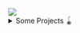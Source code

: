 <img src="https://puu.sh/HIiu1/e6cbea5d8d.gif" />

<details>
<summary>Some Projects 🪀</summary>
 
| Project | Stack | Demo Image
| -|-|-|
| 🚚 &nbsp; [United Route App](https://github.com/TeamDriveAway/cc) | ![js](https://img.shields.io/badge/JavaScript-323330?style=for-the-badge&logo=javascript&logoColor=F7DF1E) ![html](https://img.shields.io/badge/HTML-239120?style=for-the-badge&logo=html5&logoColor=white) ![svelte](https://img.shields.io/badge/Svelte-4A4A55?style=for-the-badge&logo=svelte&logoColor=FF3E00) ![jest](https://img.shields.io/badge/Jest-C21325?style=for-the-badge&logo=jest&logoColor=white) ![tailwind](https://img.shields.io/badge/Tailwind_CSS-38B2AC?style=for-the-badge&logo=tailwind-css&logoColor=white) ![aws](https://img.shields.io/badge/Amazon_AWS-232F3E?style=for-the-badge&logo=amazon-aws&logoColor=white) ![figma](https://img.shields.io/badge/Figma-F24E1E?style=for-the-badge&logo=figma&logoColor=white) | <details><summary>gif</summary><img src="https://puu.sh/HLG5z/d86703be36.gif"/> </details> | 
| 📼 &nbsp; [Video Asks Questions](https://github.com/inversepolarity/video-questions) | ![js](https://img.shields.io/badge/JavaScript-323330?style=for-the-badge&logo=javascript&logoColor=F7DF1E) ![html](https://img.shields.io/badge/HTML-239120?style=for-the-badge&logo=html5&logoColor=white) | <details><summary>gif</summary><img src="https://puu.sh/HHiv4/980fc8d8fd.gif"/> </details> |
| 📰 &nbsp; [React/SVG Crossword with backend](https://www.socratease.in/) | ![react](https://img.shields.io/badge/React-20232A?style=for-the-badge&logo=react&logoColor=61DAFB) ![css](https://img.shields.io/badge/CSS-239120?&style=for-the-badge&logo=css3&logoColor=white) <br /> <sup>XML</sup> |<details><summary>gif</summary><img src="https://puu.sh/FWhmK/0017aac2fd.gif"/> </details>  |
| 🎟 &nbsp; [Full Stack AWS Amplify app](https://salesbeat.co)| ![react](https://img.shields.io/badge/React-20232A?style=for-the-badge&logo=react&logoColor=61DAFB) ![redux](https://img.shields.io/badge/Redux-593D88?style=for-the-badge&logo=redux&logoColor=white) ![react-router](https://img.shields.io/badge/React_Router-CA4245?style=for-the-badge&logo=react-router&logoColor=white) ![sc](https://img.shields.io/badge/styled--components-DB7093?style=for-the-badge&logo=styled-components&logoColor=white) ![graphql](https://img.shields.io/badge/GraphQl-E10098?style=for-the-badge&logo=graphql&logoColor=white) ![aws](https://img.shields.io/badge/Amazon_AWS-232F3E?style=for-the-badge&logo=amazon-aws&logoColor=white) |<details><summary>gif </summary><img src="https://puu.sh/HslRh/787bc72c85.gif"/></details> |
| <img src="https://github.com/tattle-made/whatsapp-scraper/blob/master/docs/images/project-logo.png"> 💬  &nbsp; [Full-Stack WhatsApp Scraper and Tagger (FOSS)](https://github.com/tattle-made/whatsapp-scraper) | ![react](https://img.shields.io/badge/React-20232A?style=for-the-badge&logo=react&logoColor=61DAFB) ![js](https://img.shields.io/badge/JavaScript-323330?style=for-the-badge&logo=javascript&logoColor=F7DF1E) ![node](https://img.shields.io/badge/Node.js-43853D?style=for-the-badge&logo=node-dot-js&logoColor=white) ![Strapi](https://img.shields.io/badge/strapi-2e7eea?style=for-the-badge&logo=strapi&logoColor=white) ![GraphQL](https://img.shields.io/badge/GraphQl-E10098?style=for-the-badge&logo=graphql&logoColor=white) ![gatsby](https://img.shields.io/badge/Gatsby-663399?style=for-the-badge&logo=gatsby&logoColor=white) [![Open Source Love png3](https://badges.frapsoft.com/os/v3/open-source.png?v=103)](https://github.com/ellerbrock/open-source-badges/) |<details><summary>gif</summary><img src="https://puu.sh/FWALG/25d2d735e4.gif"/></details>
| 🧩&nbsp;  [Image Tabular Data to Interactive Excel Sheet with auth](http://netra.singularium.in/login/) | ![react](https://img.shields.io/badge/React-20232A?style=for-the-badge&logo=react&logoColor=61DAFB) ![redux](https://img.shields.io/badge/Redux-593D88?style=for-the-badge&logo=redux&logoColor=white) ![react-router](https://img.shields.io/badge/React_Router-CA4245?style=for-the-badge&logo=react-router&logoColor=white) ![sc](https://img.shields.io/badge/styled--components-DB7093?style=for-the-badge&logo=styled-components&logoColor=white)|<details><summary>gif</summary><img src="https://puu.sh/Hv5yF/9d0c0bf8a7.gif"/></details>
| 🗑 &nbsp;  [React "Bucket" classification](https://www.socratease.in/) | ![react](https://img.shields.io/badge/React-20232A?style=for-the-badge&logo=react&logoColor=61DAFB) | <details><summary>gif</summary><img src="https://puu.sh/FWhlQ/c5e1e384a8.gif"/></details>
| 🧩  &nbsp; ["Match-the-Following" Puzzle in React](https://www.socratease.in/) | ![react](https://img.shields.io/badge/React-20232A?style=for-the-badge&logo=react&logoColor=61DAFB) | <details><summary>gif</summary><img src="https://camo.githubusercontent.com/5083e1ba7a859212fdde7a0568010ecbf7da84d6106c1c9a763805744d247d59/68747470733a2f2f7075752e73682f4657686c362f363139316333343134322e676966"/></details>
| 🍫 &nbsp;  [Minesweeper in Typescript](https://github.com/surajsharma/TS-Minesweeper) | ![TypeScript](https://img.shields.io/badge/TypeScript-007ACC?style=for-the-badge&logo=typescript&logoColor=white) | <details><summary>gif</summary><img src="https://camo.githubusercontent.com/f68531f87d7d62e9d98966ca4a59c9cc61fa7ebe/68747470733a2f2f692e696d6775722e636f6d2f376a4a4b6962622e676966"/> </details>
| 📅 &nbsp;  [Calendar in React](https://github.com/surajsharma/Calendar) | ![react](https://img.shields.io/badge/React-20232A?style=for-the-badge&logo=react&logoColor=61DAFB) | <details><summary>jpg</summary><img src="https://camo.githubusercontent.com/78ea58ce2bcbfacd6c3ae9722efa3cf29e853ff9197c35d15737f498aa72dae5/68747470733a2f2f7075752e73682f456e73597a2f316464363938613637622e706e67"/></details>
| 📈 &nbsp;  [Mutual Fund Basic Dashboard](https://github.com/surajsharma/Amfi-Dashboard)| ![react](https://img.shields.io/badge/React-20232A?style=for-the-badge&logo=react&logoColor=61DAFB) <br /> <sup>Highcharts, Data from Quandl</sup>|<details><summary>jpg</summary><img src="https://camo.githubusercontent.com/444faa960733481292101ea6649986276e39063048a4f5f426bf7f51c50b50ab/68747470733a2f2f7075752e73682f46327350622f646162396337633930662e706e67"/></details>
 
 </details>
